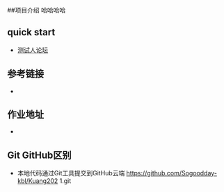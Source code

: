 ##项目介绍
哈哈哈哈

## quick start
- [测试人论坛](https://www.baidu.com)
 
## 参考链接
- []()

## 作业地址
- []()

## Git GitHub区别
- 本地代码通过Git工具提交到GitHub云端
https://github.com/Sogoodday-kbl/Kuang202 1.git